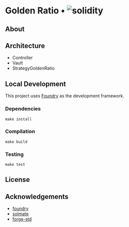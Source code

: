 # Golden Ratio • ![solidity](https://img.shields.io/badge/solidity-^0.8.13-lightgrey)

## About

## Architecture

- Controller
- Vault
- StrategyGoldenRatio

## Local Development

This project uses [Foundry](https://github.com/foundry-rs/foundry) as the development framework.

### Dependencies

```
make install
```

### Compilation

```
make build
```

### Testing

```
make test
```

## License

## Acknowledgements

- [foundry](https://github.com/foundry-rs/foundry)
- [solmate](https://github.com/Rari-Capital/solmate)
- [forge-std](https://github.com/brockelmore/forge-std)
